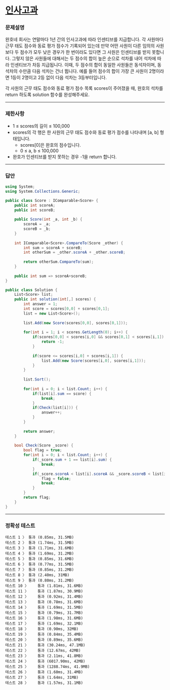 # <a href="https://school.programmers.co.kr/learn/courses/30/lessons/152995">인사고과</a>

### 문제설명

완호네 회사는 연말마다 1년 간의 인사고과에 따라 인센티브를 지급합니다. 각 사원마다 근무 태도 점수와 동료 평가 점수가 기록되어 있는데 만약 어떤 사원이 다른 임의의 사원보다 두 점수가 모두 낮은 경우가 한 번이라도 있다면 그 사원은 인센티브를 받지 못합니다. 그렇지 않은 사원들에 대해서는 두 점수의 합이 높은 순으로 석차를 내어 석차에 따라 인센티브가 차등 지급됩니다. 이때, 두 점수의 합이 동일한 사원들은 동석차이며, 동석차의 수만큼 다음 석차는 건너 뜁니다. 예를 들어 점수의 합이 가장 큰 사원이 2명이라면 1등이 2명이고 2등 없이 다음 석차는 3등부터입니다.

각 사원의 근무 태도 점수와 동료 평가 점수 목록 scores이 주어졌을 때, 완호의 석차를 return 하도록 solution 함수를 완성해주세요.

***

### 제한사항

 - 1 ≤ scores의 길이 ≤ 100,000
 - scores의 각 행은 한 사원의 근무 태도 점수와 동료 평가 점수를 나타내며 [a, b] 형태입니다.
   - scores[0]은 완호의 점수입니다.
   - 0 ≤ a, b ≤ 100,000
 - 완호가 인센티브를 받지 못하는 경우 -1을 return 합니다.

***

### 답안
``` csharp
using System;
using System.Collections.Generic;

public class Score : IComparable<Score> {
    public int scoreA;
    public int scoreB;
    
    public Score(int _a, int _b) {
        scoreA = _a;
        scoreB = _b;
    }
    
    int IComparable<Score>.CompareTo(Score _other) {
        int sum = scoreA + scoreB;
        int otherSum = _other.scoreA + _other.scoreB;
        
        return otherSum.CompareTo(sum);
    }
    
    public int sum => scoreA+scoreB;
}

public class Solution {
    List<Score> list;
    public int solution(int[,] scores) {
        int answer = 1;
        int score = scores[0,0] + scores[0,1];
        list = new List<Score>();
        
        list.Add(new Score(scores[0,0], scores[0,1]));
        
        for(int i = 1; i < scores.GetLength(0); i++) {
            if(scores[0,0] < scores[i,0] && scores[0,1] < scores[i,1]) {
                return -1;
            }
            
            if(score <= scores[i,0] + scores[i,1]) {
                list.Add(new Score(scores[i,0], scores[i,1]));
            }
        }
        
        list.Sort();
        
        for(int i = 0; i < list.Count; i++) {
            if(list[i].sum == score) {
                break;
            }
            if(Check(list[i])) {
                answer++;
            }
        }
        
        return answer;
    }
    
    bool Check(Score _score) {
        bool flag = true;
        for(int i = 0; i < list.Count; i++) {
            if(_score.sum + 1 == list[i].sum) {
                break;
            }
            if(_score.scoreA < list[i].scoreA && _score.scoreB < list[i].scoreB) {
                flag = false;
                break;
            }
        }
        return flag;
    }
}
```

***

### 정확성 테스트
```
테스트 1 〉	통과 (0.85ms, 31.5MB)
테스트 2 〉	통과 (1.74ms, 31.5MB)
테스트 3 〉	통과 (1.71ms, 31.6MB)
테스트 4 〉	통과 (1.69ms, 31.2MB)
테스트 5 〉	통과 (0.85ms, 31.6MB)
테스트 6 〉	통과 (0.77ms, 31.5MB)
테스트 7 〉	통과 (0.85ms, 31.2MB)
테스트 8 〉	통과 (2.40ms, 31MB)
테스트 9 〉	통과 (0.80ms, 31.2MB)
테스트 10 〉	통과 (1.81ms, 31.6MB)
테스트 11 〉	통과 (1.87ms, 30.9MB)
테스트 12 〉	통과 (0.92ms, 31.4MB)
테스트 13 〉	통과 (0.78ms, 31.6MB)
테스트 14 〉	통과 (1.69ms, 31.5MB)
테스트 15 〉	통과 (0.79ms, 31.7MB)
테스트 16 〉	통과 (1.98ms, 31.6MB)
테스트 17 〉	통과 (1.69ms, 32.1MB)
테스트 18 〉	통과 (0.90ms, 32MB)
테스트 19 〉	통과 (0.84ms, 35.4MB)
테스트 20 〉	통과 (0.89ms, 35.6MB)
테스트 21 〉	통과 (30.24ms, 47.1MB)
테스트 22 〉	통과 (12.67ms, 42MB)
테스트 23 〉	통과 (2.11ms, 41.8MB)
테스트 24 〉	통과 (6017.90ms, 42MB)
테스트 25 〉	통과 (1288.74ms, 41.9MB)
테스트 26 〉	통과 (1.60ms, 31.4MB)
테스트 27 〉	통과 (1.64ms, 31MB)
테스트 28 〉	통과 (1.57ms, 31.1MB)
```
